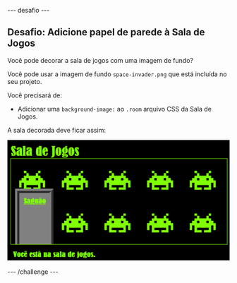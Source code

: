 \--- desafio \---

## Desafio: Adicione papel de parede à Sala de Jogos

Você pode decorar a sala de jogos com uma imagem de fundo?

Você pode usar a imagem de fundo `space-invader.png` que está incluída no seu projeto.

Você precisará de:

+ Adicionar uma `background-image:` ao `.room` arquivo CSS da Sala de Jogos. 

A sala decorada deve ficar assim:

![screenshot](images/rooms-games-finished.png)

\--- /challenge \---